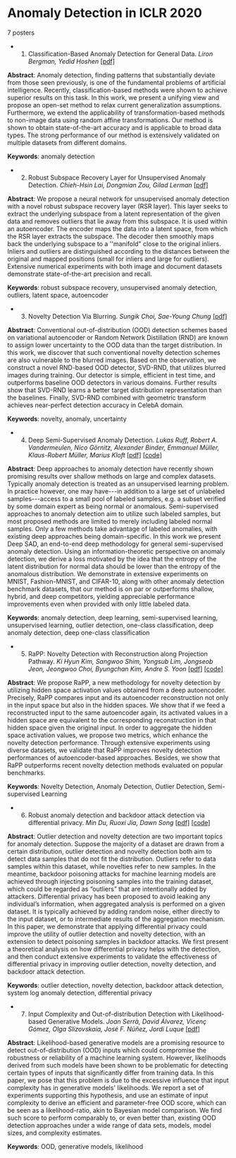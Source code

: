 # Anomaly Detection in ICLR 2020

7 posters


- 1. Classification-Based Anomaly Detection for General Data. *Liron Bergman, Yedid Hoshen* [[pdf]](https://openreview.net/pdf?id=H1lK_lBtvS)

**Abstract**: Anomaly detection, finding patterns that substantially deviate from those seen previously, is one of the fundamental problems of artificial intelligence. Recently, classification-based methods were shown to achieve superior results on this task. In this work, we present a unifying view and propose an open-set method to relax current generalization assumptions. Furthermore, we extend the applicability of transformation-based methods to non-image data using random affine transformations. Our method is shown to obtain state-of-the-art accuracy and is applicable to broad data types. The strong performance of our method is extensively validated on multiple datasets from different domains.

**Keywords**: anomaly detection



- 2. Robust Subspace Recovery Layer for Unsupervised Anomaly Detection. *Chieh-Hsin Lai, Dongmian Zou, Gilad Lerman* [[pdf]](https://openreview.net/pdf?id=rylb3eBtwr)

**Abstract**: We propose a neural network for unsupervised anomaly detection with a novel robust subspace recovery layer (RSR layer). This layer seeks to extract the underlying subspace from a latent representation of the given data and removes outliers that lie away from this subspace. It is used within an autoencoder. The encoder maps the data into a latent space, from which the RSR layer extracts the subspace. The decoder then smoothly maps back the underlying subspace to a ''manifold" close to the original inliers. Inliers and outliers are distinguished according to the distances between the original and mapped positions (small for inliers and large for outliers). Extensive numerical experiments with both image and document datasets demonstrate state-of-the-art precision and recall. 

**Keywords**: robust subspace recovery, unsupervised anomaly detection, outliers, latent space, autoencoder



- 3. Novelty Detection Via Blurring. *Sungik Choi, Sae-Young Chung* [[pdf]](https://openreview.net/pdf?id=ByeNra4FDB)

**Abstract**: Conventional out-of-distribution (OOD) detection schemes based on variational autoencoder or Random Network Distillation (RND) are known to assign lower uncertainty to the OOD data than the target distribution. In this work, we discover that such conventional novelty detection schemes are also vulnerable to the blurred images. Based on the observation, we construct a novel RND-based OOD detector, SVD-RND, that utilizes blurred images during training. Our detector is simple, efficient in test time, and outperforms baseline OOD detectors in various domains. Further results show that SVD-RND learns a better target distribution representation than the baselines. Finally, SVD-RND combined with geometric transform achieves near-perfect detection accuracy in CelebA domain.

**Keywords**: novelty, anomaly, uncertainty




- 4. Deep Semi-Supervised Anomaly Detection. *Lukas Ruff, Robert A. Vandermeulen, Nico Görnitz, Alexander Binder, Emmanuel Müller, Klaus-Robert Müller, Marius Kloft* [[pdf]](https://openreview.net/pdf?id=HkgH0TEYwH) [[code]](https://tinyurl.com/y6rwhn5r)

**Abstract**: Deep approaches to anomaly detection have recently shown promising results over shallow methods on large and complex datasets. Typically anomaly detection is treated as an unsupervised learning problem. In practice however, one may have---in addition to a large set of unlabeled samples---access to a small pool of labeled samples, e.g. a subset verified by some domain expert as being normal or anomalous. Semi-supervised approaches to anomaly detection aim to utilize such labeled samples, but most proposed methods are limited to merely including labeled normal samples. Only a few methods take advantage of labeled anomalies, with existing deep approaches being domain-specific. In this work we present Deep SAD, an end-to-end deep methodology for general semi-supervised anomaly detection. Using an information-theoretic perspective on anomaly detection, we derive a loss motivated by the idea that the entropy of the latent distribution for normal data should be lower than the entropy of the anomalous distribution. We demonstrate in extensive experiments on MNIST, Fashion-MNIST, and CIFAR-10, along with other anomaly detection benchmark datasets, that our method is on par or outperforms shallow, hybrid, and deep competitors, yielding appreciable performance improvements even when provided with only little labeled data. 

**Keywords**: anomaly detection, deep learning, semi-supervised learning, unsupervised learning, outlier detection, one-class classification, deep anomaly detection, deep one-class classification



- 5. RaPP: Novelty Detection with Reconstruction along Projection Pathway. *Ki Hyun Kim, Sangwoo Shim, Yongsub Lim, Jongseob Jeon, Jeongwoo Choi, Byungchan Kim, Andre S. Yoon* [[pdf]](https://openreview.net/pdf?id=HkgeGeBYDB) [[code]](https://drive.google.com/file/d/1KJ45tO5RX9_8dhoyQQ6zUd-ZbCoDvxmq/view?usp=sharing)

**Abstract**: We propose RaPP, a new methodology for novelty detection by utilizing hidden space activation values obtained from a deep autoencoder. Precisely, RaPP compares input and its autoencoder reconstruction not only in the input space but also in the hidden spaces.
We show that if we feed a reconstructed input to the same autoencoder again, its activated values in a hidden space are equivalent to the corresponding reconstruction in that hidden space given the original input.
In order to aggregate the hidden space activation values, we propose two metrics, which enhance the novelty detection performance.
Through extensive experiments using diverse datasets, we validate that RaPP improves novelty detection performances of autoencoder-based approaches.
Besides, we show that RaPP outperforms recent novelty detection methods evaluated on popular benchmarks.

**Keywords**: Novelty Detection, Anomaly Detection, Outlier Detection, Semi-supervised Learning



- 6. Robust anomaly detection and backdoor attack detection via differential privacy. *Min Du, Ruoxi Jia, Dawn Song* [[pdf]](https://openreview.net/pdf?id=SJx0q1rtvS) [[code]](https://www.dropbox.com/sh/rt8qzii7wr07g6n/AAAbwokv2sfBeE9XAL2pXv_Aa?dl=0)

**Abstract**: Outlier detection and novelty detection are two important topics for anomaly detection. Suppose the majority of a dataset are drawn from a certain distribution, outlier detection and novelty detection both aim to detect data samples that do not fit the distribution. Outliers refer to data samples within this dataset, while novelties refer to new samples. In the meantime, backdoor poisoning attacks for machine learning models are achieved through injecting poisoning samples into the training dataset, which could be regarded as “outliers” that are intentionally added by attackers. Differential privacy has been proposed to avoid leaking any individual’s information, when aggregated analysis is performed on a given dataset. It is typically achieved by adding random noise, either directly to the input dataset, or to intermediate results of the aggregation mechanism. In this paper, we demonstrate that applying differential privacy could improve the utility of outlier detection and novelty detection, with an extension to detect poisoning samples in backdoor attacks. We first present a theoretical analysis on how differential privacy helps with the detection, and then conduct extensive experiments to validate the effectiveness of differential privacy in improving outlier detection, novelty detection, and backdoor attack detection.

**Keywords**: outlier detection, novelty detection, backdoor attack detection, system log anomaly detection, differential privacy



- 7. Input Complexity and Out-of-distribution Detection with Likelihood-based Generative Models. *Joan Serrà, David Álvarez, Vicenç Gómez, Olga Slizovskaia, José F. Núñez, Jordi Luque* [[pdf]](https://openreview.net/pdf?id=SyxIWpVYvr)

**Abstract**: Likelihood-based generative models are a promising resource to detect out-of-distribution (OOD) inputs which could compromise the robustness or reliability of a machine learning system. However, likelihoods derived from such models have been shown to be problematic for detecting certain types of inputs that significantly differ from training data. In this paper, we pose that this problem is due to the excessive influence that input complexity has in generative models' likelihoods. We report a set of experiments supporting this hypothesis, and use an estimate of input complexity to derive an efficient and parameter-free OOD score, which can be seen as a likelihood-ratio, akin to Bayesian model comparison. We find such score to perform comparably to, or even better than, existing OOD detection approaches under a wide range of data sets, models, model sizes, and complexity estimates.

**Keywords**: OOD, generative models, likelihood

